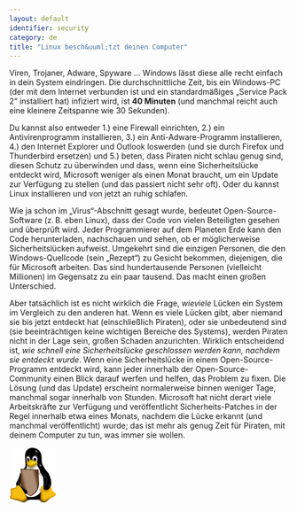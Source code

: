 ```yaml
---
layout: default
identifier: security
category: de
title: "Linux besch&uuml;tzt deinen Computer"
---
```


Viren, Trojaner, Adware, Spyware … Windows l&auml;sst diese alle recht einfach in dein System eindringen. Die durchschnittliche Zeit, bis ein Windows-PC (der mit dem Internet verbunden ist und ein standardm&auml;&szlig;iges „Service Pack 2“ installiert hat) infiziert wird, ist <b>40 Minuten</b> (und manchmal reicht auch eine kleinere Zeitspanne wie 30 Sekunden).

Du kannst also entweder 1.) eine Firewall einrichten, 2.) ein Antivirenprogramm installieren, 3.) ein Anti-Adware-Programm installieren, 4.) den Internet Explorer und Outlook loswerden (und sie durch Firefox und Thunderbird ersetzen) und 5.) beten, dass Piraten nicht schlau genug sind, diesen Schutz zu &uuml;berwinden und dass, wenn eine Sicherheitsl&uuml;cke entdeckt wird, Microsoft weniger als einen Monat braucht, um ein Update zur Verf&uuml;gung zu stellen (und das passiert nicht sehr oft). Oder du kannst Linux installieren und von jetzt an ruhig schlafen.

Wie ja schon im „Virus“-Abschnitt gesagt wurde, bedeutet Open-Source-Software (z.&#x202f;B. eben Linux), dass der Code von vielen Beteiligten gesehen und &uuml;berpr&uuml;ft wird. Jeder Programmierer auf dem Planeten Erde kann den Code herunterladen, nachschauen und sehen, ob er m&ouml;glicherweise Sicherheitsl&uuml;cken aufweist. Umgekehrt sind die einzigen Personen, die den Windows-Quellcode (sein „Rezept“) zu Gesicht bekommen, diejenigen, die f&uuml;r Microsoft arbeiten. Das sind hundertausende Personen (vielleicht Millionen) im Gegensatz zu ein paar tausend. Das macht einen gro&szlig;en Unterschied.

Aber tats&auml;chlich ist es nicht wirklich die Frage, <i>wieviele</i> L&uuml;cken ein System im Vergleich zu den anderen hat. Wenn es viele L&uuml;cken gibt, aber niemand sie bis jetzt entdeckt hat (einschließlich Piraten), oder sie unbedeutend sind (sie beeintr&auml;chtigen keine wichtigen Bereiche des Systems), werden Piraten nicht in der Lage sein, großen Schaden anzurichten. Wirklich entscheidend ist, <i>wie schnell eine Sicherheitsl&uuml;cke geschlossen werden kann, nachdem sie entdeckt wurde</i>. Wenn eine Sicherheitsl&uuml;cke in einem Open-Source-Programm entdeckt wird, kann jeder innerhalb der Open-Source-Community einen Blick darauf werfen und helfen, das Problem zu fixen. Die L&ouml;sung (und das Update) erscheint normalerweise binnen weniger Tage, manchmal sogar innerhalb von Stunden. Microsoft hat nicht derart viele Arbeitskr&auml;fte zur Verf&uuml;gung und ver&ouml;ffentlicht Sicherheits-Patches in der Regel innerhalb etwa eines Monats, nachdem die L&uuml;cke erkannt (und manchmal ver&ouml;ffentlicht) wurde; das ist mehr als genug Zeit f&uuml;r Piraten, mit deinem Computer zu tun, was immer sie wollen.

<img src="/img/security_thumb.png" />




